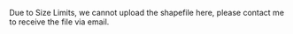 Due to Size Limits, we cannot upload the shapefile here, please contact me to receive the file via email. 
